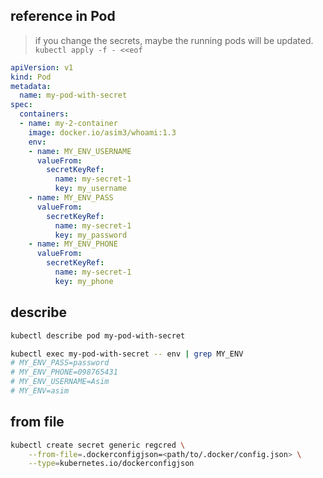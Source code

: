 ## reference in Pod
> if you change the secrets, maybe the running pods will be updated.
`kubectl apply -f - <<eof`
```yaml
apiVersion: v1
kind: Pod
metadata:
  name: my-pod-with-secret
spec:
  containers:
  - name: my-2-container
    image: docker.io/asim3/whoami:1.3
    env:
    - name: MY_ENV_USERNAME
      valueFrom:
        secretKeyRef:
          name: my-secret-1
          key: my_username
    - name: MY_ENV_PASS
      valueFrom:
        secretKeyRef:
          name: my-secret-1
          key: my_password
    - name: MY_ENV_PHONE
      valueFrom:
        secretKeyRef:
          name: my-secret-1
          key: my_phone
```


## describe
```bash
kubectl describe pod my-pod-with-secret

kubectl exec my-pod-with-secret -- env | grep MY_ENV
# MY_ENV_PASS=password
# MY_ENV_PHONE=098765431
# MY_ENV_USERNAME=Asim
# MY_ENV=asim
```


## from file
```bash
kubectl create secret generic regcred \
    --from-file=.dockerconfigjson=<path/to/.docker/config.json> \
    --type=kubernetes.io/dockerconfigjson
```

